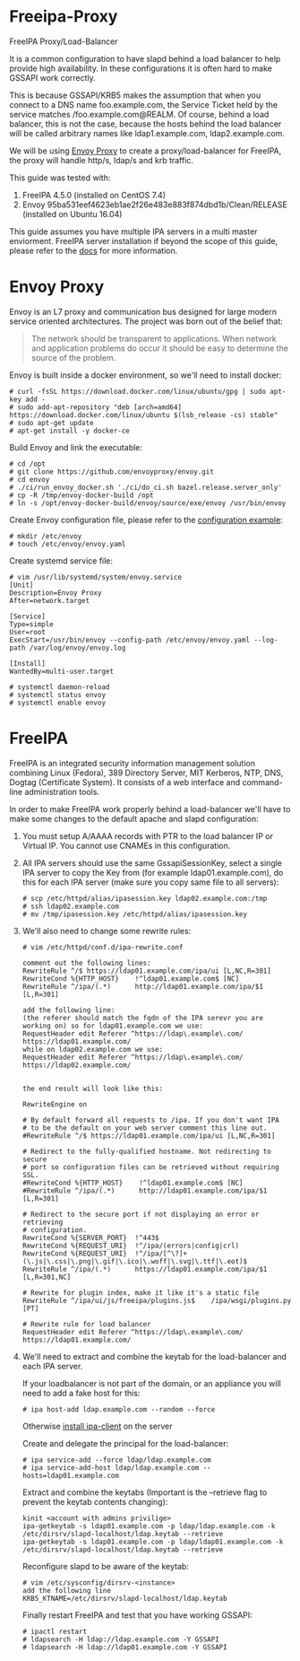# Freeipa-Proxy
FreeIPA Proxy/Load-Balancer

It is a common configuration to have slapd behind a load balancer to help provide high availability. In these configurations it is often hard to make GSSAPI work correctly.

This is because GSSAPI/KRB5 makes the assumption that when you connect to a DNS name foo.example.com, the Service Ticket held by the service matches /foo.example.com@REALM. Of course, behind a load balancer, this is not the case, because the hosts behind the load balancer will be called arbitrary names like ldap1.example.com, ldap2.example.com.

We will be using [Envoy Proxy](https://www.envoyproxy.io/) to create a proxy/load-balancer for FreeIPA, the proxy will handle http/s, ldap/s and krb traffic.

This guide was tested with:
  1. FreeIPA 4.5.0 (installed on CentOS 7.4)
  2. Envoy 95ba531eef4623eb1ae2f26e483e883f874dbd1b/Clean/RELEASE (installed on Ubuntu 16.04)

This guide assumes you have multiple IPA servers in a multi master enviorment.
FreeIPA server installation if beyond the scope of this guide, please refer to the [docs](https://www.digitalocean.com/community/tutorials/how-to-set-up-centralized-linux-authentication-with-freeipa-on-centos-7) for more information.

# Envoy Proxy
Envoy is an L7 proxy and communication bus designed for large modern service oriented architectures. The project was born out of the belief that:

> The network should be transparent to applications. When network and application problems do occur it should be easy to determine the source of the problem. 

Envoy is built inside a docker environment, so we'll need to install docker:
```
# curl -fsSL https://download.docker.com/linux/ubuntu/gpg | sudo apt-key add -
# sudo add-apt-repository "deb [arch=amd64] https://download.docker.com/linux/ubuntu $(lsb_release -cs) stable"
# sudo apt-get update
# apt-get install -y docker-ce
```
Build Envoy and link the executable:
```
# cd /opt
# git clone https://github.com/envoyproxy/envoy.git
# cd envoy
# ./ci/run_envoy_docker.sh './ci/do_ci.sh bazel.release.server_only'
# cp -R /tmp/envoy-docker-build /opt
# ln -s /opt/envoy-docker-build/envoy/source/exe/envoy /usr/bin/envoy
```
Create Envoy configuration file, please refer to the [configuration example](https://github.com/alex-zel/freeipa-proxy/blob/master/etc/envoy/envoy.yaml):
```
# mkdir /etc/envoy
# touch /etc/envoy/envoy.yaml
```
Create systemd service file:
```
# vim /usr/lib/systemd/system/envoy.service
[Unit]
Description=Envoy Proxy
After=network.target

[Service]
Type=simple
User=root
ExecStart=/usr/bin/envoy --config-path /etc/envoy/envoy.yaml --log-path /var/log/envoy/envoy.log

[Install]
WantedBy=multi-user.target

# systemctl daemon-reload
# systemctl status envoy
# systemctl enable envoy
```

# FreeIPA

FreeIPA is an integrated security information management solution combining Linux (Fedora), 389 Directory Server, MIT Kerberos, NTP, DNS, Dogtag (Certificate System). It consists of a web interface and command-line administration tools.

In order to make FreeIPA work properly behind a load-balancer we'll have to make some changes to the default apache and slapd configuration:
1. You must setup A/AAAA records with PTR to the load balancer IP or Virtual IP. You cannot use CNAMEs in this configuration.
2.  All IPA servers should use the same GssapiSessionKey, select a single IPA server to copy the Key from (for example ldap01.example.com), do this for each IPA server (make sure you copy same file to all servers):

    ```
    # scp /etc/httpd/alias/ipasession.key ldap02.example.com:/tmp
    # ssh ldap02.example.com
    # mv /tmp/ipasession.key /etc/httpd/alias/ipasession.key
    ```
3.  We'll also need to change some rewrite rules:

    ```
    # vim /etc/httpd/conf.d/ipa-rewrite.conf
    
    comment out the following lines:
    RewriteRule ^/$ https://ldap01.example.com/ipa/ui [L,NC,R=301]
    RewriteCond %{HTTP_HOST}    !^ldap01.example.com$ [NC]
    RewriteRule ^/ipa/(.*)      http://ldap01.example.com/ipa/$1 [L,R=301]

    add the following line:
    (the referer should match the fqdn of the IPA serevr you are working on) so for ldap01.example.com we use:
    RequestHeader edit Referer ^https://ldap\.example\.com/ https://ldap01.example.com/
    while on ldap02.example.com we use:
    RequestHeader edit Referer ^https://ldap\.example\.com/ https://ldap02.example.com/


    the end result will look like this:

    RewriteEngine on

    # By default forward all requests to /ipa. If you don't want IPA
    # to be the default on your web server comment this line out.
    #RewriteRule ^/$ https://ldap01.example.com/ipa/ui [L,NC,R=301]
    
    # Redirect to the fully-qualified hostname. Not redirecting to secure
    # port so configuration files can be retrieved without requiring SSL.
    #RewriteCond %{HTTP_HOST}    !^ldap01.example.com$ [NC]
    #RewriteRule ^/ipa/(.*)      http://ldap01.example.com/ipa/$1 [L,R=301]

    # Redirect to the secure port if not displaying an error or retrieving
    # configuration.
    RewriteCond %{SERVER_PORT}  !^443$
    RewriteCond %{REQUEST_URI}  !^/ipa/(errors|config|crl)
    RewriteCond %{REQUEST_URI}  !^/ipa/[^\?]+(\.js|\.css|\.png|\.gif|\.ico|\.woff|\.svg|\.ttf|\.eot)$
    RewriteRule ^/ipa/(.*)      https://ldap01.example.com/ipa/$1 [L,R=301,NC]

    # Rewrite for plugin index, make it like it's a static file
    RewriteRule ^/ipa/ui/js/freeipa/plugins.js$    /ipa/wsgi/plugins.py [PT]

    # Rewrite rule for load balancer
    RequestHeader edit Referer ^https://ldap\.example\.com/ https://ldap01.example.com/
    ```
4. We'll need to extract and combine the keytab for the load-balancer and each IPA server.

    If your loadbalancer is not part of the domain, or an appliance you will need to add a fake host for this:
    ```
    # ipa host-add ldap.example.com --random --force
    ```
    Otherwise [install ipa-client](https://www.digitalocean.com/community/tutorials/how-to-configure-a-freeipa-client-on-ubuntu-16-04) on the server

    Create and delegate the principal for the load-balancer:
    ```
    # ipa service-add --force ldap/ldap.example.com
    # ipa service-add-host ldap/ldap.example.com --hosts=ldap01.example.com
    ```
    Extract and combine the keytabs (Important is the –retrieve flag to prevent the keytab contents changing):
    ```
    kinit <account with admins privilige>
    ipa-getkeytab -s ldap01.example.com -p ldap/ldap.example.com -k /etc/dirsrv/slapd-localhost/ldap.keytab --retrieve
    ipa-getkeytab -s ldap01.example.com -p ldap/ldap01.example.com -k /etc/dirsrv/slapd-localhost/ldap.keytab --retrieve
    ```
    Reconfigure slapd to be aware of the keytab:
    ```
    # vim /etc/sysconfig/dirsrv-<instance>
    add the following line
    KRB5_KTNAME=/etc/dirsrv/slapd-localhost/ldap.keytab
    ```
    Finally restart FreeIPA and test that you have working GSSAPI:
    ```
    # ipactl restart
    # ldapsearch -H ldap://ldap.example.com -Y GSSAPI
    # ldapsearch -H ldap://ldap01.example.com -Y GSSAPI
    ````
